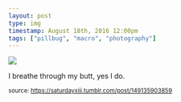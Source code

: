 ```yaml
---
layout: post
type: img
timestamp: August 18th, 2016 12:00pm
tags: ["pillbug", "macro", "photography"]
---
```

<img src="https://saturdayxiii.github.io/media/149135903859.jpg"/>

I breathe through my butt, yes I do.
 
  
<small>source: https://saturdayxiii.tumblr.com/post/149135903859</small>